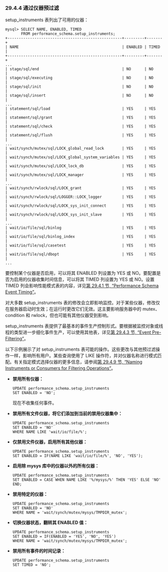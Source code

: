 ### 29.4.4 通过仪器预过滤

setup_instruments 表列出了可用的仪器：

```mysql
mysql> SELECT NAME, ENABLED, TIMED
       FROM performance_schema.setup_instruments;
+---------------------------------------------------+---------+-------+
| NAME                                              | ENABLED | TIMED |
+---------------------------------------------------+---------+-------+
...
| stage/sql/end                                     | NO      | NO    |
| stage/sql/executing                               | NO      | NO    |
| stage/sql/init                                    | NO      | NO    |
| stage/sql/insert                                  | NO      | NO    |
...
| statement/sql/load                                | YES     | YES   |
| statement/sql/grant                               | YES     | YES   |
| statement/sql/check                               | YES     | YES   |
| statement/sql/flush                               | YES     | YES   |
...
| wait/synch/mutex/sql/LOCK_global_read_lock        | YES     | YES   |
| wait/synch/mutex/sql/LOCK_global_system_variables | YES     | YES   |
| wait/synch/mutex/sql/LOCK_lock_db                 | YES     | YES   |
| wait/synch/mutex/sql/LOCK_manager                 | YES     | YES   |
...
| wait/synch/rwlock/sql/LOCK_grant                  | YES     | YES   |
| wait/synch/rwlock/sql/LOGGER::LOCK_logger         | YES     | YES   |
| wait/synch/rwlock/sql/LOCK_sys_init_connect       | YES     | YES   |
| wait/synch/rwlock/sql/LOCK_sys_init_slave         | YES     | YES   |
...
| wait/io/file/sql/binlog                           | YES     | YES   |
| wait/io/file/sql/binlog_index                     | YES     | YES   |
| wait/io/file/sql/casetest                         | YES     | YES   |
| wait/io/file/sql/dbopt                            | YES     | YES   |
...
```

要控制某个仪器是否启用，可以将其 ENABLED 列设置为 YES 或 NO。要配置是否为启用的仪器收集时间信息，可以将其 TIMED 列设置为 YES 或 NO。设置 TIMED 列会影响性能模式表的内容，详见[第 29.4.1 节, “Performance Schema Event Timing”](#29.4.1)。

对大多数 setup_instruments 表的修改会立即影响监控。对于某些仪器，修改仅在服务器启动时生效；在运行时更改它们无效。这主要影响服务器中的 mutex、condition 和 rwlock，但也可能有其他仪器受到影响。

setup_instruments 表提供了最基本的事件生产控制形式。要根据被监控对象或线程的类型进一步细化事件生产，可以使用其他表，详见[第 29.4.3 节, “Event Pre-Filtering”](#29.4.3)。

以下示例展示了对 setup_instruments 表可能的操作。这些更改与其他预过滤操作一样，影响所有用户。某些查询使用了 LIKE 操作符，并对仪器名称进行模式匹配。有关指定模式选择仪器的更多信息，请参阅[第 29.4.9 节, “Naming Instruments or Consumers for Filtering Operations”](#29.4.9)。

- **禁用所有仪器：**

  ```mysql
  UPDATE performance_schema.setup_instruments
  SET ENABLED = 'NO';
  ```

  现在不收集任何事件。

- **禁用所有文件仪器，将它们添加到当前的禁用仪器集中：**

  ```mysql
  UPDATE performance_schema.setup_instruments
  SET ENABLED = 'NO'
  WHERE NAME LIKE 'wait/io/file/%';
  ```

- **仅禁用文件仪器，启用所有其他仪器：**

  ```mysql
  UPDATE performance_schema.setup_instruments
  SET ENABLED = IF(NAME LIKE 'wait/io/file/%', 'NO', 'YES');
  ```

- **启用除 mysys 库中的仪器以外的所有仪器：**

  ```mysql
  UPDATE performance_schema.setup_instruments
  SET ENABLED = CASE WHEN NAME LIKE '%/mysys/%' THEN 'YES' ELSE 'NO' END;
  ```

- **禁用特定的仪器：**

  ```mysql
  UPDATE performance_schema.setup_instruments
  SET ENABLED = 'NO'
  WHERE NAME = 'wait/synch/mutex/mysys/TMPDIR_mutex';
  ```

- **切换仪器状态，翻转其 ENABLED 值：**

  ```mysql
  UPDATE performance_schema.setup_instruments
  SET ENABLED = IF(ENABLED = 'YES', 'NO', 'YES')
  WHERE NAME = 'wait/synch/mutex/mysys/TMPDIR_mutex';
  ```

- **禁用所有事件的时间记录：**

  ```mysql
  UPDATE performance_schema.setup_instruments
  SET TIMED = 'NO';
  ```

